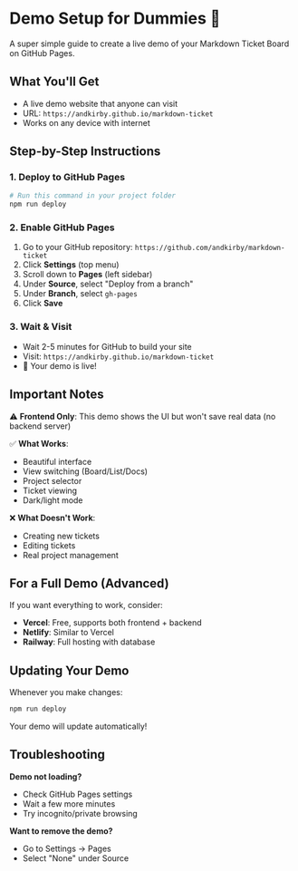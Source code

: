 # Demo Setup for Dummies 🚀

A super simple guide to create a live demo of your Markdown Ticket Board on GitHub Pages.

## What You'll Get
- A live demo website that anyone can visit
- URL: `https://andkirby.github.io/markdown-ticket`
- Works on any device with internet

## Step-by-Step Instructions

### 1. Deploy to GitHub Pages
```bash
# Run this command in your project folder
npm run deploy
```

### 2. Enable GitHub Pages
1. Go to your GitHub repository: `https://github.com/andkirby/markdown-ticket`
2. Click **Settings** (top menu)
3. Scroll down to **Pages** (left sidebar)
4. Under **Source**, select "Deploy from a branch"
5. Under **Branch**, select `gh-pages`
6. Click **Save**

### 3. Wait & Visit
- Wait 2-5 minutes for GitHub to build your site
- Visit: `https://andkirby.github.io/markdown-ticket`
- 🎉 Your demo is live!

## Important Notes

⚠️ **Frontend Only**: This demo shows the UI but won't save real data (no backend server)

✅ **What Works**:
- Beautiful interface
- View switching (Board/List/Docs)
- Project selector
- Ticket viewing
- Dark/light mode

❌ **What Doesn't Work**:
- Creating new tickets
- Editing tickets
- Real project management

## For a Full Demo (Advanced)

If you want everything to work, consider:
- **Vercel**: Free, supports both frontend + backend
- **Netlify**: Similar to Vercel
- **Railway**: Full hosting with database

## Updating Your Demo

Whenever you make changes:
```bash
npm run deploy
```

Your demo will update automatically!

## Troubleshooting

**Demo not loading?**
- Check GitHub Pages settings
- Wait a few more minutes
- Try incognito/private browsing

**Want to remove the demo?**
- Go to Settings → Pages
- Select "None" under Source
